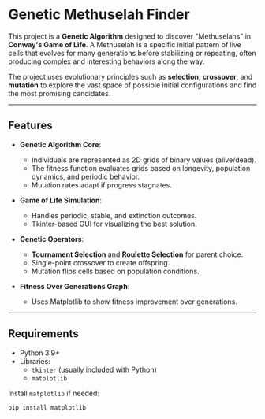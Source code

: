 # Genetic Methuselah Finder

This project is a **Genetic Algorithm** designed to discover "Methuselahs" in **Conway's Game of Life**. A Methuselah is a specific initial pattern of live cells that evolves for many generations before stabilizing or repeating, often producing complex and interesting behaviors along the way.

The project uses evolutionary principles such as **selection**, **crossover**, and **mutation** to explore the vast space of possible initial configurations and find the most promising candidates.

---

## Features

- **Genetic Algorithm Core**:
  - Individuals are represented as 2D grids of binary values (alive/dead).
  - The fitness function evaluates grids based on longevity, population dynamics, and periodic behavior.
  - Mutation rates adapt if progress stagnates.

- **Game of Life Simulation**:
  - Handles periodic, stable, and extinction outcomes.
  - Tkinter-based GUI for visualizing the best solution.

- **Genetic Operators**:
  - **Tournament Selection** and **Roulette Selection** for parent choice.
  - Single-point crossover to create offspring.
  - Mutation flips cells based on population conditions.

- **Fitness Over Generations Graph**:
  - Uses Matplotlib to show fitness improvement over generations.

---

## Requirements

- Python 3.9+  
- Libraries:
  - `tkinter` (usually included with Python)
  - `matplotlib`

Install `matplotlib` if needed:
```bash
pip install matplotlib
